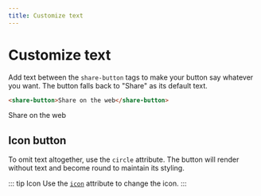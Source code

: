 ```yaml
---
title: Customize text
---
```


# Customize text

Add text between the `share-button` tags to make your button say whatever you want. The button falls back to "Share" as its default text.

```html
<share-button>Share on the web</share-button>
```

<div class="sb-container">  
<share-button>Share on the web</share-button>
</div>

## Icon button

To omit text altogether, use the `circle` attribute. The button will render without text and become round to maintain its styling. 


<div class="sb-container">
    <share-button circle></share-button>
</div>

::: tip Icon
Use the [`icon`](/examples/icon.md) attribute to change the icon.
:::

<script setup>
    import {onMounted} from 'vue'

    onMounted(() => {
        import("@royalfig/share-button")
    })
</script>